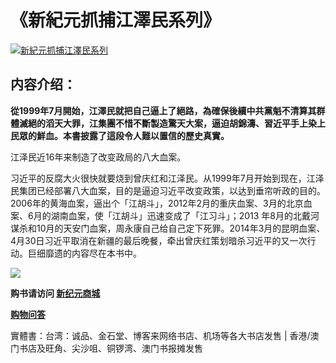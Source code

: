 <h1>《新紀元抓捕江澤民系列》</h1>
<a id="032" href="https://d6rojcwfw6e31.cloudfront.net/cn/book/江澤民逼習近平反目成仇-41637146?m=https://d6rojcwfw6e31.cloudfront.net&amp;u=1003wechat" title="新紀元抓捕江澤民系列"><img border="0" alt="新紀元抓捕江澤民系列" src="https://cloud.githubusercontent.com/assets/20497761/18910334/88f470f0-8545-11e6-88f9-a2dde4e27128.jpg" style="max-width:100%;"></a>

<h2>内容介绍：</h2>

<b>從1999年7月開始，江澤民就把自己逼上了絕路，為確保後續中共黨魁不清算其群體滅絕的滔天大罪，江集團不惜不斷製造驚天大案，逼迫胡錦濤、習近平手上染上民眾的鮮血。本書披露了這段令人難以置信的歷史真實。</b>

江泽民近16年来制造了改变政局的八大血案。

习近平的反腐大火很快就要烧到曾庆红和江泽民。从1999年7月开始到现在，江泽民集团已经部署八大血案，目的是逼迫习近平改变政策，以达到垂帘听政的目的。2006年的黄海血案，逼出个「江胡斗」，2012年2月的重庆血案、3月的北京血案、6月的湖南血案，使「江胡斗」迅速变成了「江习斗」；2013 年8月的北戴河谋杀和10月的天安门血案，周永康自己给自己定下死罪。2014年3月的昆明血案、4月30日习近平取消在新疆的最后晚餐，牵出曾庆红策划暗杀习近平的又一次行动。巨细靡遗的内容尽在本书中。

<p><img src="https://cloud.githubusercontent.com/assets/20497761/18823715/69f77696-838a-11e6-82f7-6c9694358fd1.png"></p>
<p><b>购书请访问 <a id="032" href="https://d6rojcwfw6e31.cloudfront.net/cn/book/江澤民逼習近平反目成仇-41637146?m=https://d6rojcwfw6e31.cloudfront.net&amp;u=1003wechat"> 新纪元商城</a></b>
<p><a href="https://d6rojcwfw6e31.cloudfront.net/cn/shop-QA?m=https://d6rojcwfw6e31.cloudfront.net&u=1003wechat"><b>购物问答</b></a>
<p>實體書：台湾：诚品、金石堂、博客来网络书店、机场等各大书店发售 | 香港/澳门书店及旺角、尖沙咀、铜锣湾、澳门书报摊发售</p>
